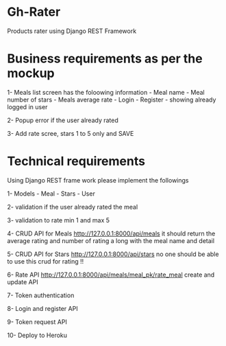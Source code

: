 # Gh-Rater
Products rater using Django REST Framework 
# Business requirements as per the mockup 

1- Meals list screen has the foloowing information
    - Meal name
    - Meal number of stars 
    - Meals average rate 
    - Login 
    - Register
    - showing already logged in user 

2- Popup error if the user already rated 

3- Add rate scree, stars 1 to 5 only and SAVE


# Technical requirements 
Using Django REST frame work please implement the followings

1- Models 
    - Meal
    - Stars 
    - User

2- validation if the user already rated the meal 

3- validation to rate min 1 and max 5 

4- CRUD API for Meals 
    http://127.0.0.1:8000/api/meals
    it should return the average rating and number of rating a long with the meal name and detail

5- CRUD API for Stars 
    http://127.0.0.1:8000/api/stars
    no one should be able to use this crud for rating !!

6- Rate API 
    http://127.0.0.1:8000/api/meals/meal_pk/rate_meal
    create and update API 

7- Token authentication 

8- Login and register API 

9- Token request API 

10- Deploy to Heroku 

